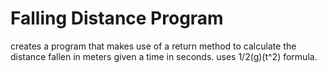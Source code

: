 # Falling Distance Program
creates a program that makes use of a return method to calculate the distance fallen in meters given a time in seconds.
uses 1/2(g)(t^2) formula.
